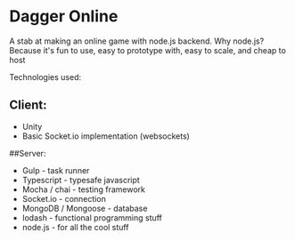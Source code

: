 # Dagger Online

A stab at making an online game with node.js backend. Why node.js? Because it's fun to use, 
easy to prototype with, easy to scale, and cheap to host

Technologies used:
## Client:
  * Unity
  * Basic Socket.io implementation (websockets)
  
##Server:
  * Gulp - task runner
  * Typescript - typesafe javascript
  * Mocha / chai - testing framework
  * Socket.io - connection
  * MongoDB / Mongoose - database
  * lodash - functional programming stuff
  * node.js - for all the cool stuff

